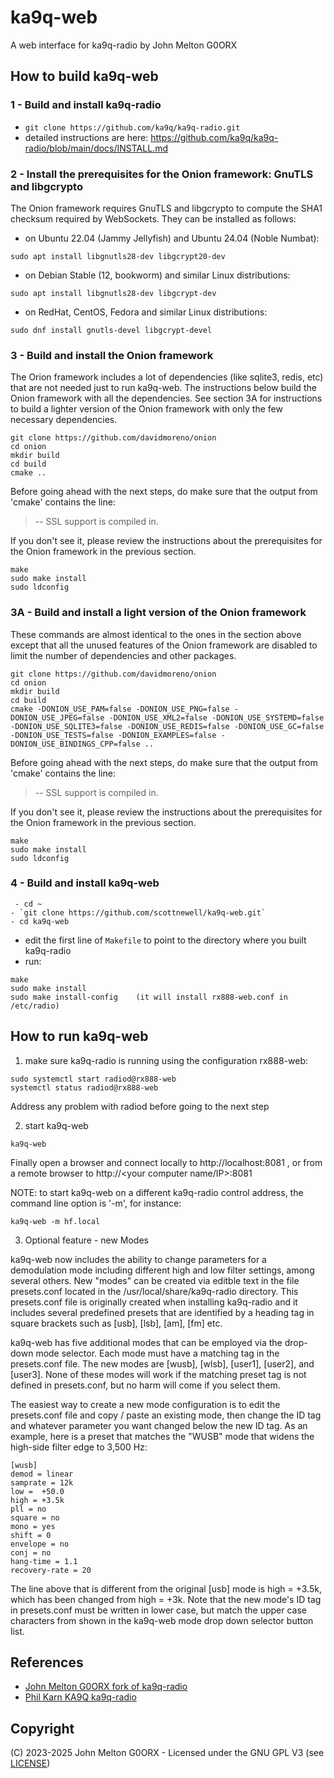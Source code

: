 # ka9q-web

A web interface for ka9q-radio by John Melton G0ORX


## How to build ka9q-web

### 1 - Build and install ka9q-radio

- `git clone https://github.com/ka9q/ka9q-radio.git`
- detailed instructions are here: https://github.com/ka9q/ka9q-radio/blob/main/docs/INSTALL.md


### 2 - Install the prerequisites for the Onion framework: GnuTLS and libgcrypto

The Onion framework requires GnuTLS and libgcrypto to compute the SHA1 checksum required by WebSockets.
They can be installed as follows:

- on Ubuntu 22.04 (Jammy Jellyfish) and Ubuntu 24.04 (Noble Numbat):
```
sudo apt install libgnutls28-dev libgcrypt20-dev
```

- on Debian Stable (12, bookworm)  and similar Linux distributions:
```
sudo apt install libgnutls28-dev libgcrypt-dev
```

- on RedHat, CentOS, Fedora and similar Linux distributions:
```
sudo dnf install gnutls-devel libgcrypt-devel
```


### 3 - Build and install the Onion framework

The Orion framework includes a lot of dependencies (like sqlite3, redis, etc) that are not needed just to run ka9q-web. The instructions below build the Onion framework with all the dependencies. See section 3A for instructions to build a lighter version of the Onion framework with only the few necessary dependencies.

```
git clone https://github.com/davidmoreno/onion
cd onion
mkdir build
cd build
cmake ..
```

Before going ahead with the next steps, do make sure that the output from 'cmake' contains the line:
> -- SSL support is compiled in.

If you don't see it, please review the instructions about the prerequisites for the Onion framework in the previous section.

```
make
sudo make install
sudo ldconfig
```

### 3A - Build and install a light version of the Onion framework

These commands are almost identical to the ones in the section above except that all the unused features of the Onion framework are disabled to limit the number of dependencies and other packages.

```
git clone https://github.com/davidmoreno/onion
cd onion
mkdir build
cd build
cmake -DONION_USE_PAM=false -DONION_USE_PNG=false -DONION_USE_JPEG=false -DONION_USE_XML2=false -DONION_USE_SYSTEMD=false -DONION_USE_SQLITE3=false -DONION_USE_REDIS=false -DONION_USE_GC=false -DONION_USE_TESTS=false -DONION_EXAMPLES=false -DONION_USE_BINDINGS_CPP=false ..
```

Before going ahead with the next steps, do make sure that the output from 'cmake' contains the line:
> -- SSL support is compiled in.

If you don't see it, please review the instructions about the prerequisites for the Onion framework in the previous section.

```
make
sudo make install
sudo ldconfig
```

### 4 - Build and install ka9q-web
```
 - cd ~
- `git clone https://github.com/scottnewell/ka9q-web.git`
- cd ka9q-web
```
- edit the first line of `Makefile` to point to the directory where you built ka9q-radio
- run:
```
make
sudo make install
sudo make install-config    (it will install rx888-web.conf in /etc/radio)
```

## How to run ka9q-web

1. make sure ka9q-radio is running using the configuration rx888-web:
```
sudo systemctl start radiod@rx888-web
systemctl status radiod@rx888-web
```
Address any problem with radiod before going to the next step

2. start ka9q-web
```
ka9q-web
```

Finally open a browser and connect locally to http://localhost:8081 , or from a remote browser to http://<your computer name/IP>:8081

NOTE: to start ka9q-web on a different ka9q-radio control address, the command line option is '-m', for instance:
```
ka9q-web -m hf.local
```

3. Optional feature - new Modes

ka9q-web now includes the ability to change parameters for a demodulation mode including different high and low filter settings, among several others. New "modes" can be created via editble text in the file presets.conf located in the /usr/local/share/ka9q-radio directory. This presets.conf file is originally created when installing ka9q-radio and it includes several predefined presets that are identified by a heading tag in square brackets such as [usb], [lsb], [am], [fm] etc. 

ka9q-web has five additional modes that can be employed via the drop-down mode selector. Each mode must have a matching tag in the presets.conf file. The new modes are [wusb], [wlsb], [user1], [user2], and [user3]. None of these modes will work if the matching preset tag is not defined in presets.conf, but no harm will come if you select them.

The easiest way to create a new mode configuration is to edit the presets.conf file and copy / paste an existing mode, then change the ID tag and whatever parameter you want changed below the new ID tag. As an example, here is a preset that matches the "WUSB" mode that widens the high-side filter edge to 3,500 Hz:
```
[wusb]
demod = linear
samprate = 12k
low =  +50.0
high = +3.5k
pll = no
square = no
mono = yes
shift = 0
envelope = no
conj = no
hang-time = 1.1
recovery-rate = 20
```
The line above that is different from the original [usb] mode is high = +3.5k, which has been changed from high = +3k.  Note that the new mode's ID tag in presets.conf must be written in lower case, but match the upper case characters from shown in the ka9q-web mode drop down selector button list.

## References

- [John Melton G0ORX fork of ka9q-radio](https://github.com/g0orx/ka9q-radio)
- [Phil Karn KA9Q ka9q-radio](https://github.com/ka9q/ka9q-radio)

## Copyright

(C) 2023-2025 John Melton G0ORX - Licensed under the GNU GPL V3 (see [LICENSE](LICENSE))
